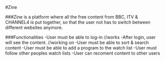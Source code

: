 #Zine 

###Zine is a platform where all the free content from BBC, ITV & CHANNEL4 is put together, so that the user not has to switch between different websites anymore.

###Functionalities 
-User must be able to log-in                        //works
-After login, user will see the content.            //working on 
-User must be able to sort & search content
-User must be able to add a program to the watch list
-User must follow other peoples watch lists
-User can recoment content to other users